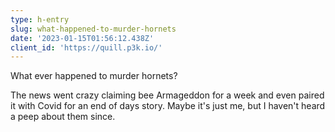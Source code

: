 ```yaml
---
type: h-entry
slug: what-happened-to-murder-hornets
date: '2023-01-15T01:56:12.438Z'
client_id: 'https://quill.p3k.io/'
---
```

What ever happened to murder hornets?

The news went crazy claiming bee Armageddon for a week and even paired it with Covid for an end of days story.  Maybe it's just me, but I haven't heard a peep about them since.
